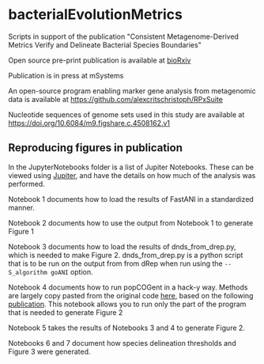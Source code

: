 # bacterialEvolutionMetrics

Scripts in support of the publication "Consistent Metagenome-Derived Metrics Verify and Delineate Bacterial Species Boundaries"

Open source pre-print publication is available at
[bioRxiv](https://www.biorxiv.org/content/10.1101/647511v1)

Publication is in press at mSystems

An open-source program enabling marker gene analysis from metagenomic data is available at https://github.com/alexcritschristoph/RPxSuite

Nucleotide sequences of genome sets used in this study are available at https://doi.org/10.6084/m9.figshare.c.4508162.v1

## Reproducing figures in publication

In the JupyterNotebooks folder is a list of Jupiter Notebooks. These can be viewed using [Jupiter](https://jupyter.org/), and have the details on how much of the analysis was performed.

Notebook 1 documents how to load the results of FastANI in a standardized manner.

Notebook 2 documents how to use the output from Notebook 1 to generate Figure 1

Notebook 3 documents how to load the results of dnds_from_drep.py, which is needed to make Figure 2. dnds_from_drep.py is a python script that is to be run on the output from from dRep when run using the `--S_algorithm goANI` option.

Notebook 4 documents how to run popCOGent in a hack-y way. Methods are largely copy pasted from the original code [here](https://github.com/philarevalo/PopCOGenT/tree/master/src/PopCOGenT), based on the following [publication](https://linkinghub.elsevier.com/retrieve/pii/S0092867419307366). This notebook allows you to run only the part of the program that is needed to generate Figure 2

Notebook 5 takes the results of Notebooks 3 and 4 to generate Figure 2.

Notebooks 6 and 7 document how species delineation thresholds and Figure 3 were generated.
